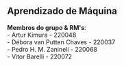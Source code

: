 ## Aprendizado de Máquina


**Membros do grupo & RM's**:
<br> - Artur Kimura - 220048
<br> - Débora van Putten Chaves - 220037
<br> - Pedro H. M. Zanineli - 220068
<br> - Vitor Barelli - 220072
